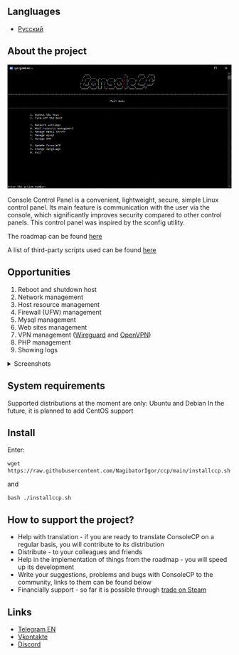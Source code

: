 ## Langluages

- [Русский](https://github.com/NagibatorIgor/ccp/blob/main/ПРОЧИТАЙ.md)

## About the project

![Main menu ConsoleCP](https://raw.githubusercontent.com/NagibatorIgor/ccp/main/screenshots/main_en.png)

Console Control Panel is a convenient, lightweight, secure, simple Linux control panel. Its main feature is communication with the user via the console, which significantly improves security compared to other control panels. This control panel was inspired by the sconfig utility.

The roadmap can be found [here](https://github.com/NagibatorIgor/ccp/blob/main/wiki/en/roadmap.md)

A list of third-party scripts used can be found [here](https://github.com/NagibatorIgor/ccp/blob/main/wiki/en/third_party_repos.md)

## Opportunities

1. Reboot and shutdown host
2. Network management
3. Host resource management
4. Firewall (UFW) management
5. Mysql management
6. Web sites management
7. VPN management ([Wireguard](https://github.com/angristan/wireguard-install) and [OpenVPN](https://github.com/angristan/openvpn-install))
8. PHP management
9. Showing logs

<details>
  <summary>Screenshots</summary>

![Manage menu Mysql](https://raw.githubusercontent.com/NagibatorIgor/ccp/main/screenshots/mysql_en.png)

![Manage menu Internet](https://raw.githubusercontent.com/NagibatorIgor/ccp/main/screenshots/network_en.png)

![Manage menu host](https://raw.githubusercontent.com/NagibatorIgor/ccp/main/screenshots/resources_en.png)

   </details>

## System requirements

Supported distributions at the moment are only: Ubuntu and Debian
In the future, it is planned to add CentOS support

## Install

Enter:
```
wget https://raw.githubusercontent.com/NagibatorIgor/ccp/main/installccp.sh
```
and
```
bash ./installccp.sh
```

## How to support the project?

+ Help with translation - if you are ready to translate ConsoleCP on a regular basis, you will contribute to its distribution
+ Distribute - to your colleagues and friends
+ Help in the implementation of things from the roadmap - you will speed up its development
+ Write your suggestions, problems and bugs with ConsoleCP to the community, links to them can be found below
+ Financially support - so far it is possible through [trade on Steam](https://steamcommunity.com/tradeoffer/new/?partner=1041043022&token=B7cef1Mr )

## Links

- [Telegram EN](https://t.me/ccplen)
- [Vkontakte](https://vk.com/consolecp)
- [Discord](https://discord.gg/Nc6qDeSb9q)
